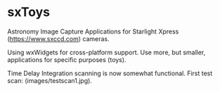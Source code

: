 # sxToys
Astronomy Image Capture Applications for Starlight Xpress (https://www.sxccd.com) cameras.

Using wxWidgets for cross-platform support. Use more, but smaller, applications for specific purposes (toys).

Time Delay Integration scanning is now somewhat functional. First test scan:
(images/testscan1.jpg).
